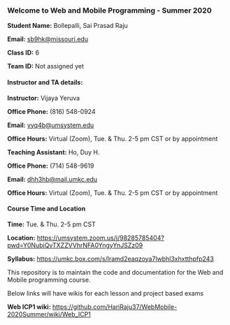 ### Welcome to Web and Mobile Programming - Summer 2020

**Student Name:** Bollepalli, Sai Prasad Raju

**Email:** sb9hk@missouri.edu

**Class ID:** 6

**Team ID:** Not assigned yet

#### Instructor and TA details:

**Instructor:** Vijaya Yeruva

**Office Phone:** (816) 548-0924

**Email:** vyq4b@umsystem.edu

**Office Hours:** Virtual (Zoom), Tue. & Thu. 2-5 pm CST or by appointment

**Teaching Assistant:** Ho, Duy H.

**Office Phone:** (714) 548-9619

**Email:** dhh3hb@mail.umkc.edu

**Office Hours:** Virtual (Zoom), Tue. & Thu. 2-5 pm CST or by appointment

#### Course Time and Location
**Time:** Tue. & Thu. 2-5 pm CST

**Location:** https://umsystem.zoom.us/j/98285785404?pwd=Y0NubjQvTXZZVVhrNFA0YngyYnJSZz09

**Syllabus:** https://umkc.box.com/s/lramd2eaqzoya7lwbhl3xhxtthpfp243

This repository is to maintain the code and documentation for the Web and Mobile programming course.

Below links will have wikis for each lesson and project based exams

**Web ICP1 wiki:** https://github.com/HariRaju37/WebMobile-2020Summer/wiki/Web_ICP1

